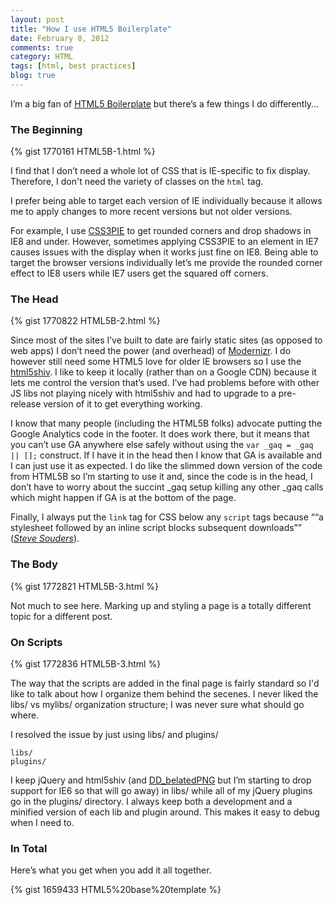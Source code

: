 ```yaml
---
layout: post
title: "How I use HTML5 Boilerplate"
date: February 8, 2012
comments: true
category: HTML
tags: [html, best practices]
blog: true
---
```


I’m a big fan of [HTML5 Boilerplate](http://html5boilerplate.com/) but there’s a few things I do differently...

### The Beginning

{% gist 1770161 HTML5B-1.html %}

I find that I don’t need a whole lot of CSS that is IE-specific to fix display. Therefore, I don't need the variety of classes on the <code>html</code> tag.

I prefer being able to target each version of IE individually because it allows me to apply changes to more recent versions but not older versions.

For example, I use [CSS3PIE](http://css3pie.com/) to get rounded corners and drop shadows in IE8 and under. However, sometimes applying CSS3PIE to an element in IE7 causes issues with the display when it works just fine on IE8. Being able to target the browser versions individually let’s me provide the rounded corner effect to IE8 users while IE7 users get the squared off corners.

### The Head

{% gist 1770822 HTML5B-2.html %}

Since most of the sites I’ve built to date are fairly static sites (as opposed to web apps) I don’t need the power (and overhead) of [Modernizr](http://www.modernizr.com/). I do however still need some HTML5 love for older IE browsers so I use the [html5shiv](https://github.com/aFarkas/html5shiv). I like to keep it locally (rather than on a Google CDN) because it lets me control the version that’s used. I've had problems before with other JS libs not playing nicely with html5shiv and had to upgrade to a pre-release version of it to get everything working.

I know that many people (including the HTML5B folks) advocate putting the Google Analytics code in the footer. It does work there, but it means that you can’t use GA anywhere else safely without using the <code>var \_gaq = \_gaq || [];</code> construct. If I have it in the head then I know that GA is available and I can just use it as expected. I do like the slimmed down version of the code from HTML5B so I’m starting to use it and, since the code is in the head, I don’t have to worry about the succint \_gaq setup killing any other \_gaq calls which might happen if GA is at the bottom of the page.

Finally, I always put the <code>link</code> tag for CSS below any <code>script</code> tags because
<q>“a stylesheet followed by an inline script blocks subsequent downloads”</q> (<cite>[Steve Souders](http://www.stevesouders.com/blog/2010/09/22/newtwitter-performance-analysis/)</cite>).

### The Body

{% gist 1772821 HTML5B-3.html %}

Not much to see here. Marking up and styling a page is a totally different topic for a different post.

### On Scripts

{% gist 1772836 HTML5B-3.html %}

The way that the scripts are added in the final page is fairly standard so I'd like to talk about how I organize them behind the secenes. I never liked the libs/ vs mylibs/ organization structure; I was never sure what should go where.

I resolved the issue by just using libs/ and plugins/

<pre><code>libs/
plugins/</code></pre>

I keep jQuery and html5shiv (and [DD_belatedPNG](http://www.dillerdesign.com/experiment/DD_belatedPNG/) but I’m starting to drop support for IE6 so that will go away) in libs/ while all of my jQuery plugins go in the plugins/ directory. I always keep both a development and a minified version of each lib and plugin around. This makes it easy to debug when I need to.

### In Total

Here’s what you get when you add it all together.

{% gist 1659433 HTML5%20base%20template %}
